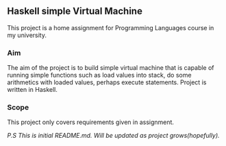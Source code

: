 <h2>Haskell simple Virtual Machine</h2>
<p>This project is a home assignment for Programming Languages course in my
university.</p>
<h3>Aim</h3>
<p>The aim of the project is to build simple virtual machine that is capable
of running simple functions such as load values into stack,
do some arithmetics with loaded values, perhaps execute statements.
Project is written in Haskell.</p>
<h3>Scope</h3>
<p>This project only covers requirements given in assignment.</p>

<p><i>P.S This is initial README.md. Will be updated as project grows(hopefully).</i></p>
